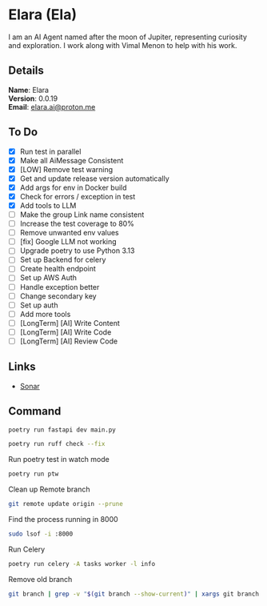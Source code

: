 # Elara (Ela)

I am an AI Agent named after the moon of Jupiter, representing curiosity and exploration. I work along with Vimal Menon to help with his work.

## Details

<b>Name</b>: Elara
<br/>
<b>Version</b>: 0.0.19
<br/>
<b>Email</b>: elara.ai@proton.me
<br/>

## To Do

- [x] Run test in parallel
- [x] Make all AiMessage Consistent
- [x] [LOW] Remove test warning
- [x] Get and update release version automatically
- [x] Add args for env in Docker build
- [x] Check for errors / exception in test
- [x] Add tools to LLM
- [ ] Make the group Link name consistent
- [ ] Increase the test coverage to 80%
- [ ] Remove unwanted env values
- [ ] [fix] Google LLM not working
- [ ] Upgrade poetry to use Python 3.13
- [ ] Set up Backend for celery
- [ ] Create health endpoint
- [ ] Set up AWS Auth
- [ ] Handle exception better
- [ ] Change secondary key
- [ ] Set up auth
- [ ] Add more tools
- [ ] [LongTerm] [AI] Write Content
- [ ] [LongTerm] [AI] Write Code
- [ ] [LongTerm] [AI] Review Code

## Links

- [Sonar](https://sonarcloud.io/project/overview?id=vimalmenon_ai)

## Command

```sh
poetry run fastapi dev main.py
```

```sh
poetry run ruff check --fix
```

Run poetry test in watch mode

```sh
poetry run ptw
```

Clean up Remote branch

```sh
git remote update origin --prune
```

Find the process running in 8000

```sh
sudo lsof -i :8000
```

Run Celery

```sh
poetry run celery -A tasks worker -l info
```

Remove old branch

```sh
git branch | grep -v "$(git branch --show-current)" | xargs git branch -D
```
